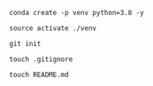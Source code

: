 ```
conda create -p venv python=3.8 -y
```
```
source activate ./venv
```
```
git init
```
```
touch .gitignore
```
```
touch README.md
```